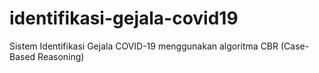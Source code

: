 # identifikasi-gejala-covid19
Sistem Identifikasi Gejala COVID-19 menggunakan algoritma CBR (Case-Based Reasoning) 
